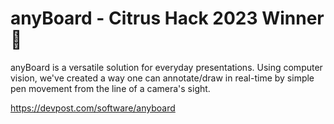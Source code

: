 # anyBoard - Citrus Hack 2023 Winner 🥳

anyBoard is a versatile solution for everyday presentations. Using computer vision, we've created a way one can annotate/draw in real-time by simple pen movement from the line of a camera's sight.

https://devpost.com/software/anyboard

